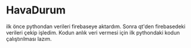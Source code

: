 # HavaDurum
ilk önce  pythondan verileri firebaseye aktardım. Sonra  qt'den firebasedeki verileri çekip işledim. Kodun anlık veri vermesi için ilk pythondaki kodun çalıştırılması lazım.
